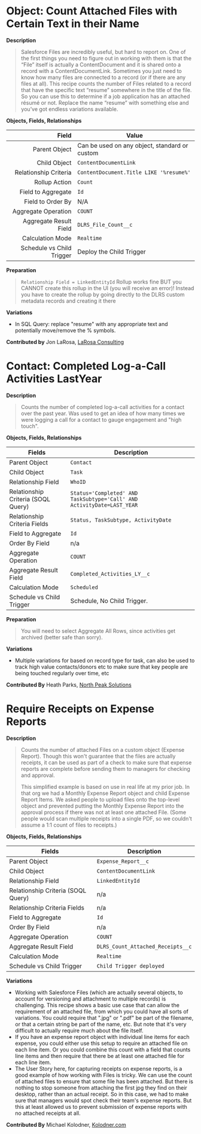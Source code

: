 # Object: Count Attached Files with Certain Text in their Name

**Description**

> Salesforce Files are incredibly useful, but hard to report on. One of the first things you need to figure out in working with them is that the “File” itself is actually a ContentDocument and it is shared onto a record with a ContentDocumentLink. Sometimes you just need to know how many files are connected to a record (or if there are any files at all). This recipe counts the number of Files related to a record that have the specific text “resume” somewhere  in the title of the file. So you can use this to determine if a job application has an attached résumé or not. Replace the name “resume” with something else and you’ve got endless variations available.

**Objects, Fields, Relationships**

| Field | Value |
| -------: | -------- |
| Parent Object | Can be used on any object, standard or custom |
| Child Object | `ContentDocumentLink` |
| Relationship Criteria | `ContentDocument.Title LIKE '%resume%'` |
| Rollup Action | `Count` |
| Field to Aggregate | `Id` |
| Field to Order By | N/A |
| Aggregate Operation | `COUNT` |
| Aggregate Result Field | `DLRS_File_Count__c` |
| Calculation Mode |  `Realtime` |
| Schedule vs Child Trigger |  Deploy the Child Trigger |

**Preparation**

> `Relationship Field = LinkedEntityId` Rollup works fine BUT you CANNOT create this rollup in the UI (you will receive an error)! Instead you have to create the rollup by going directly to the DLRS custom metadata records and creating it there

**Variations**

- In SQL Query: replace "resume" with any appropriate text and potentially move/remove the % symbols.

**Contributed by** Jon LaRosa, [LaRosa Consulting](https://trailblazer.me/id/jonlarosa)

# Contact: Completed Log-a-Call Activities LastYear

**Description**
> Counts the number of completed log-a-call activities for a contact over the past year.  Was used to get an idea of how many times we were logging a call for a contact to gauge engagement and "high touch".

**Objects, Fields, Relationships**

| Fields | Description |
| ------- | -------- |
| Parent Object | `Contact` |
| Child Object | `Task` |
| Relationship Field |`WhoID` |
| Relationship Criteria (SOQL Query) |`Status='Completed' AND TaskSubtype='Call' AND ActivityDate=LAST_YEAR` |
| Relationship Criteria Fields | `Status, TaskSubtype, ActivityDate` |
| Field to Aggregate |`Id` |
| Order By Field | n/a |
| Aggregate Operation | `COUNT` |
| Aggregate Result Field |  `Completed_Activities_LY__c` |
| Calculation Mode | `Scheduled`
| Schedule vs Child Trigger | Schedule, No Child Trigger.

**Preparation**
> You will need to select Aggregate All Rows, since activities get archived (better safe than sorry).

**Variations**
- Multiple variations for based on record type for task, can also be used to track high value contacts/donors etc to make sure that key people are being touched regularly over time, etc

**Contributed By**
Heath Parks, [North Peak Solutions](https://www.northpeak.com/)

<!-- Kathy Waterworth 05/05/2022  Email: heath.parks@northpeak.com -->

# Require Receipts on Expense Reports

**Description**
> Counts the number of attached Files on a custom object (Expense Report). Though this won't guarantee that the files are actually receipts, it can be used as part of a check to make sure that expense reports are complete before sending them to managers for checking and approval.
>
> This simplified example is based on use in real life at my prior job. In that org we had a Monthly Expense Report object and child Expense Report Items. We asked people to upload files onto the top-level object and prevented putting the Monthly Expense Report into the approval process if there was not at least one attached File. (Some people would scan multiple receipts into a single PDF, so we couldn't assume a 1:1 count of files to receipts.)

**Objects, Fields, Relationships**

| Fields | Description |
| ------- | -------- |
| Parent Object | `Expense_Report__c` |
| Child Object | `ContentDocumentLink` |
| Relationship Field |`LinkedEntityId` |
| Relationship Criteria (SOQL Query) | n/a |
| Relationship Criteria Fields | n/a |
| Field to Aggregate |`Id` |
| Order By Field | n/a |
| Aggregate Operation | `COUNT` |
| Aggregate Result Field |  `DLRS_Count_Attached_Receipts__c` |
| Calculation Mode | `Realtime`
| Schedule vs Child Trigger | `Child Trigger deployed`

**Variations**
- Working with Salesforce Files (which are actually several objects, to account for versioning and attachment to multiple records) is challenging. This recipe shows a basic use case that can allow the requirement of an attached file, from which you could have all sorts of variations. You could require that ".jpg" or ".pdf" be part of the filename, or that a certain string be part of the name, etc. But note that it's very difficult to actually require much about the file itself.
- If you have an expense report object with individual line items for each expense, you could either use this setup to require an attached file on each line item. Or you could combine this count with a field that counts line items and then require that there be at least one attached file for each line item.
- The User Story here, for capturing receipts on expense reports, is a good example of how working with Files is tricky. We can use the count of attached files to ensure that some file has been attached. But there is nothing to stop someone from attaching the first jpg they find on their desktop, rather than an actual receipt. So in this case, we had to make sure that managers would spot check their team's expense reports. But this at least allowed us to prevent submission of expense reports with no attached receipts at all.

**Contributed By**
Michael Kolodner, [Kolodner.com](https://kolodner.com/)

<!-- Edited by Kathy Waterworth 05/05/2022 -->